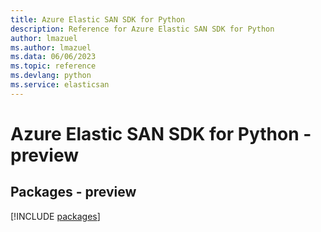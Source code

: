 ```yaml
---
title: Azure Elastic SAN SDK for Python
description: Reference for Azure Elastic SAN SDK for Python
author: lmazuel
ms.author: lmazuel
ms.data: 06/06/2023
ms.topic: reference
ms.devlang: python
ms.service: elasticsan
---
```

# Azure Elastic SAN SDK for Python - preview
## Packages - preview
[!INCLUDE [packages](elastic-san-index.md)]